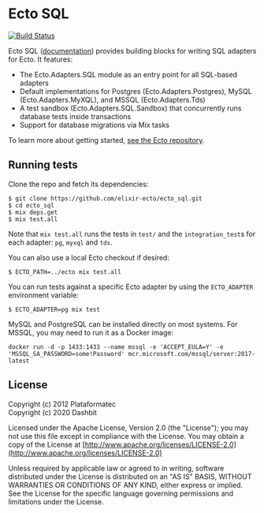 Ecto SQL
=========

[![Build Status](https://github.com/elixir-ecto/ecto_sql/workflows/CI/badge.svg)](https://github.com/elixir-ecto/ecto_sql/actions)

Ecto SQL ([documentation](https://hexdocs.pm/ecto_sql)) provides building blocks for writing SQL adapters for Ecto. It features:

  * The Ecto.Adapters.SQL module as an entry point for all SQL-based adapters
  * Default implementations for Postgres (Ecto.Adapters.Postgres), MySQL (Ecto.Adapters.MyXQL), and MSSQL (Ecto.Adapters.Tds)
  * A test sandbox (Ecto.Adapters.SQL.Sandbox) that concurrently runs database tests inside transactions
  * Support for database migrations via Mix tasks

To learn more about getting started, [see the Ecto repository](https://github.com/elixir-ecto/ecto).

## Running tests

Clone the repo and fetch its dependencies:

    $ git clone https://github.com/elixir-ecto/ecto_sql.git
    $ cd ecto_sql
    $ mix deps.get
    $ mix test.all

Note that `mix test.all` runs the tests in `test/` and the `integration_test`s for each adapter: `pg`, `myxql` and `tds`.

You can also use a local Ecto checkout if desired:

    $ ECTO_PATH=../ecto mix test.all

You can run tests against a specific Ecto adapter by using the `ECTO_ADAPTER` environment variable:

    $ ECTO_ADAPTER=pg mix test

MySQL and PostgreSQL can be installed directly on most systems. For MSSQL, you may need to run it as a Docker image:

    docker run -d -p 1433:1433 --name mssql -e 'ACCEPT_EULA=Y' -e 'MSSQL_SA_PASSWORD=some!Password' mcr.microsoft.com/mssql/server:2017-latest

## License

Copyright (c) 2012 Plataformatec \
Copyright (c) 2020 Dashbit

Licensed under the Apache License, Version 2.0 (the "License");
you may not use this file except in compliance with the License.
You may obtain a copy of the License at [http://www.apache.org/licenses/LICENSE-2.0](http://www.apache.org/licenses/LICENSE-2.0)

Unless required by applicable law or agreed to in writing, software
distributed under the License is distributed on an "AS IS" BASIS,
WITHOUT WARRANTIES OR CONDITIONS OF ANY KIND, either express or implied.
See the License for the specific language governing permissions and
limitations under the License.
